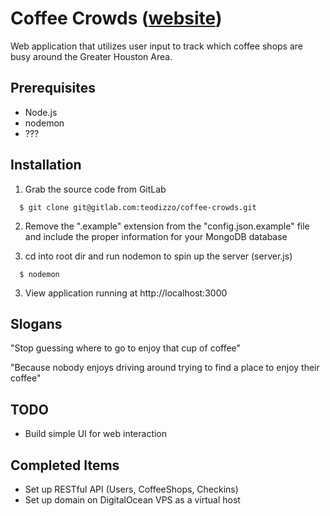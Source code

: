 # Coffee Crowds ([website](http://www.coffeecrowds.com))
Web application that utilizes user input to track which coffee shops are busy around the Greater Houston Area.

## Prerequisites
- Node.js
- nodemon
- ???

## Installation
1. Grab the source code from GitLab
```
  $ git clone git@gitlab.com:teodizzo/coffee-crowds.git
```
2. Remove the ".example" extension from the "config.json.example" file and include the proper information for your MongoDB database

3. cd into root dir and run nodemon to spin up the server (server.js)
```
  $ nodemon
```
3. View application running at http://localhost:3000

## Slogans
"Stop guessing where to go to enjoy that cup of coffee"

"Because nobody enjoys driving around trying to find a place to enjoy their coffee"

## TODO
- Build simple UI for web interaction

## Completed Items
- Set up RESTful API (Users, CoffeeShops, Checkins)
- Set up domain on DigitalOcean VPS as a virtual host
